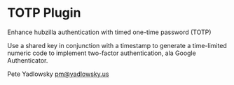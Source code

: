 TOTP Plugin
================================

Enhance hubzilla authentication with timed one-time password (TOTP)

Use a shared key in conjunction with a timestamp to generate
a time-limited numeric code to implement two-factor authentication,
ala Google Authenticator.

Pete Yadlowsky <pm@yadlowsky.us>
